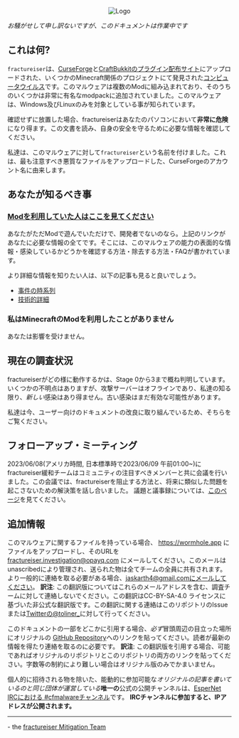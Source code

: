 <p align="center">
    <img src="docs/media/logo.svg" alt="Logo">
</p>

*お騒がせして申し訳ないですが、このドキュメントは作業中です*

## これは何?
`fractureiser`は、[CurseForge](https://www.curseforge.com/minecraft)と[CraftBukkitのプラグイン配布サイト](https://dev.bukkit.org/)にアップロードされた、いくつかのMinecraft関係のプロジェクトにて発見された[コンピュータウイルス](https://ja.wikipedia.org/wiki/%E3%82%B3%E3%83%B3%E3%83%94%E3%83%A5%E3%83%BC%E3%82%BF%E3%82%A6%E3%82%A4%E3%83%AB%E3%82%B9)です。このマルウェアは複数のModに組み込まれており、そのうちのいくつかは非常に有名なmodpackに追加されていました。このマルウェアは、Windows及びLinuxのみを対象としている事が知られています。

確認せずに放置した場合、fractureiserはあなたのパソコンにおいて**非常に危険**になり得ます。この文書を読み、自身の安全を守るために必要な情報を確認してください。

私達は、このマルウェアに対して`fractureiser`という名前を付けました。これは、最も注意すべき悪質なファイルをアップロードした、CurseForgeのアカウント名に由来します。

## あなたが知るべき事

### [Modを利用していた人はここを見てください](docs/users.md)

あなたがただModで遊んでいただけで、開発者でないのなら。上記のリンクがあなたに必要な情報の全てです。そこには、このマルウェアの能力の表面的な情報・感染しているかどうかを確認する方法・除去する方法・FAQが書かれています。

より詳細な情報を知りたい人は、以下の記事も見ると良いでしょう。
* [事件の時系列](docs/timeline.md)
* [技術的詳細](docs/tech.md)

### 私はMinecraftのModを利用したことがありません

あなたは影響を受けません。

## 現在の調査状況
fractureiserがどの様に動作するかは、Stage 0から3まで概ね判明しています。いくつかの不明点はありますが、攻撃サーバーはオフラインであり、私達の知る限り、*新しい*感染はあり得ません。古い感染はまだ有効な可能性があります。

私達は今、ユーザー向けのドキュメントの改良に取り組んでいるため、そちらをご覧ください。

## フォローアップ・ミーティング
2023/06/08(アメリカ時間, 日本標準時で2023/06/09 午前01:00~)にfractureiser緩和チームはコミュニティの注目すべきメンバーと共に会議を行いました。この会議では、fractureiserを阻止する方法と、将来に類似した問題を起こさないための解決策を話し合いました。
議題と議事録については、[このページ](docs/2023-06-08-meeting.md)を見てください。

## 追加情報

このマルウェアに関するファイルを持っている場合、 https://wormhole.app にファイルをアップロードし、そのURLを fractureiser.investigation@opayq.com にメールしてください。このメールはunascribedにより管理され、送られた物は全てチームの全員に共有されます。より一般的に連絡を取る必要がある場合、jaskarth4@gmail.comにメールしてください。
**訳注**: この翻訳版についてはこれらのメールアドレスを含む、調査チームに対して連絡しないでください。この翻訳はCC-BY-SA-4.0 ライセンスに基づいた非公式な翻訳版です。この翻訳に関する連絡はこのリポジトリのIssueまたは[Twitterの@toliner_](twitter.com/toliner_)に対して行ってください。

このドキュメントの一部をどこかに引用する場合、*必ず*冒頭周辺の目立った場所にオリジナルの [GitHub Repository](https://github.com/fractureiser-investigation/fractureiser)へのリンクを貼ってください。読者が最新の情報を得たり連絡を取るのに必要です。
**訳注**: この翻訳版を引用する場合、可能であればオリジナルのリポジトリとこのリポジトリの両方のリンクを貼ってください。字数等の制約により難しい場合はオリジナル版のみでかまいません。

個人的に招待される物を除いた、能動的に参加可能な*オリジナルの記事を書いているのと同じ団体が運営している***唯一の**公式の公開チャンネルは、[EsperNet IRCにおける #cfmalwareチャンネル](https://webchat.esper.net/?channels=cfmalware)です。
**IRCチャンネルに参加すると、IPアドレスが公開されます。**

---

\- the [fractureiser Mitigation Team](docs/credits.md)
